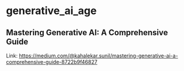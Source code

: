 # generative_ai_age

## Mastering Generative AI: A Comprehensive Guide
Link: https://medium.com/@kahalekar.sunil/mastering-generative-ai-a-comprehensive-guide-8722b9f46827
